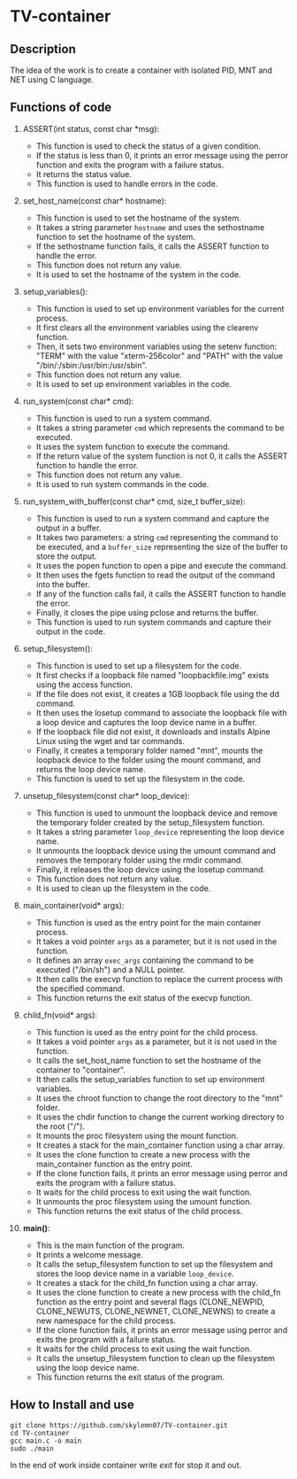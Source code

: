 # TV-container

## Description
The idea of the work is to create a container with isolated PID, MNT and NET using C language.

## Functions of code

1. ASSERT(int status, const char *msg):
   - This function is used to check the status of a given condition.
   - If the status is less than 0, it prints an error message using the perror function and exits the program with a failure status.
   - It returns the status value.
   - This function is used to handle errors in the code.

2. set_host_name(const char* hostname):
   - This function is used to set the hostname of the system.
   - It takes a string parameter `hostname` and uses the sethostname function to set the hostname of the system.
   - If the sethostname function fails, it calls the ASSERT function to handle the error.
   - This function does not return any value.
   - It is used to set the hostname of the system in the code.

3. setup_variables():
   - This function is used to set up environment variables for the current process.
    - It first clears all the environment variables using the clearenv function.
   - Then, it sets two environment variables using the setenv function: "TERM" with the value "xterm-256color" and "PATH" with the value "/bin/:/sbin:/usr/bin:/usr/sbin".
   - This function does not return any value.
   - It is used to set up environment variables in the code.

4. run_system(const char* cmd):
   - This function is used to run a system command.
   - It takes a string parameter `cmd` which represents the command to be executed.
   - It uses the system function to execute the command.
   - If the return value of the system function is not 0, it calls the ASSERT function to handle the error.
   - This function does not return any value.
   - It is used to run system commands in the code.

5. run_system_with_buffer(const char* cmd, size_t buffer_size):
   - This function is used to run a system command and capture the output in a buffer.
   - It takes two parameters: a string `cmd` representing the command to be executed, and a `buffer_size` representing the size of the buffer to store the output.
   - It uses the popen function to open a pipe and execute the command.
   - It then uses the fgets function to read the output of the command into the buffer.
   - If any of the function calls fail, it calls the ASSERT function to handle the error.
   - Finally, it closes the pipe using pclose and returns the buffer.
   - This function is used to run system commands and capture their output in the code.

6. setup_filesystem():
   - This function is used to set up a filesystem for the code.
   - It first checks if a loopback file named "loopbackfile.img" exists using the access function.
   - If the file does not exist, it creates a 1GB loopback file using the dd command.
   - It then uses the losetup command to associate the loopback file with a loop device and captures the loop device name in a buffer.
   - If the loopback file did not exist, it downloads and installs Alpine Linux using the wget and tar commands.
   - Finally, it creates a temporary folder named "mnt", mounts the loopback device to the folder using the mount command, and returns the loop device name.
   - This function is used to set up the filesystem in the code.

7. unsetup_filesystem(const char* loop_device):
   - This function is used to unmount the loopback device and remove the temporary folder created by the setup_filesystem function.
   - It takes a string parameter `loop_device` representing the loop device name.
   - It unmounts the loopback device using the umount command and removes the temporary folder using the rmdir command.
   - Finally, it releases the loop device using the losetup command.
   - This function does not return any value.
   - It is used to clean up the filesystem in the code.

8. main_container(void* args):
   - This function is used as the entry point for the main container process.
   - It takes a void pointer `args` as a parameter, but it is not used in the function.
   - It defines an array `exec_args` containing the command to be executed ("/bin/sh") and a NULL pointer.
   - It then calls the execvp function to replace the current process with the specified command.
   - This function returns the exit status of the execvp function.

9. child_fn(void* args):
   - This function is used as the entry point for the child process.
   - It takes a void pointer `args` as a parameter, but it is not used in the function.
   - It calls the set_host_name function to set the hostname of the container to "container".
   - It then calls the setup_variables function to set up environment variables.
   - It uses the chroot function to change the root directory to the "mnt" folder.
   - It uses the chdir function to change the current working directory to the root ("/").
   - It mounts the proc filesystem using the mount function.
   - It creates a stack for the main_container function using a char array.
   - It uses the clone function to create a new process with the main_container function as the entry point.
   - If the clone function fails, it prints an error message using perror and exits the program with a failure status.
   - It waits for the child process to exit using the wait function.
   - It unmounts the proc filesystem using the umount function.
   - This function returns the exit status of the child process.

10. **main()**:
    - This is the main function of the program.
    - It prints a welcome message.
    - It calls the setup_filesystem function to set up the filesystem and stores the loop device name in a variable `loop_device`.
    - It creates a stack for the child_fn function using a char array.
    - It uses the clone function to create a new process with the child_fn function as the entry point and several flags (CLONE_NEWPID, CLONE_NEWUTS, CLONE_NEWNET, CLONE_NEWNS) to create a new namespace for the child process.
    - If the clone function fails, it prints an error message using perror and exits the program with a failure status.
    - It waits for the child process to exit using the wait function.
    - It calls the unsetup_filesystem function to clean up the filesystem using the loop device name.
    - This function returns the exit status of the program.

## How to Install and use

```
git clone https://github.com/skylemn07/TV-container.git
cd TV-container
gcc main.c -o main
sudo ./main
```
In the end of work inside container write *exit* for stop it and out.
